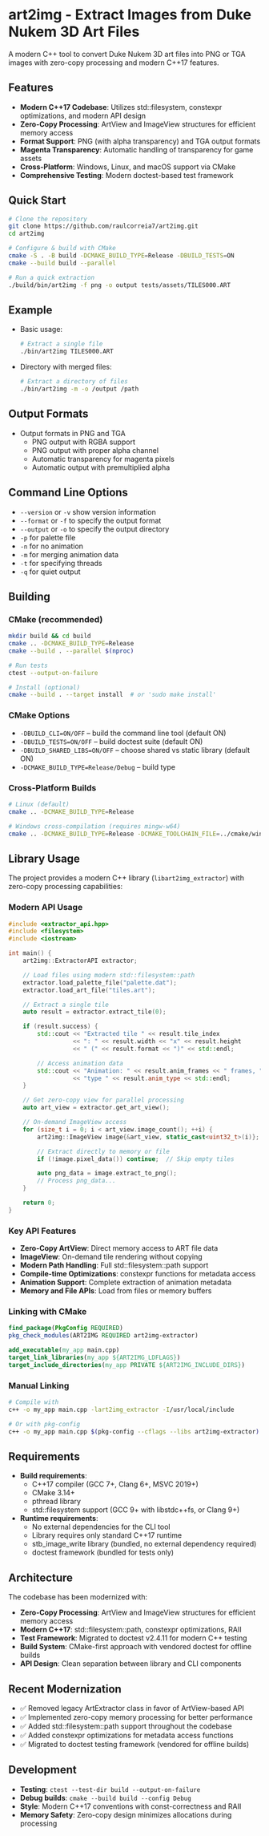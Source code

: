 # art2img - Extract Images from Duke Nukem 3D Art Files

A modern C++ tool to convert Duke Nukem 3D art files into PNG or TGA images with zero-copy processing and modern C++17 features.

## Features
- **Modern C++17 Codebase**: Utilizes std::filesystem, constexpr optimizations, and modern API design
- **Zero-Copy Processing**: ArtView and ImageView structures for efficient memory access
- **Format Support**: PNG (with alpha transparency) and TGA output formats
- **Magenta Transparency**: Automatic handling of transparency for game assets
- **Cross-Platform**: Windows, Linux, and macOS support via CMake
- **Comprehensive Testing**: Modern doctest-based test framework

## Quick Start
```bash
# Clone the repository
git clone https://github.com/raulcorreia7/art2img.git
cd art2img

# Configure & build with CMake
cmake -S . -B build -DCMAKE_BUILD_TYPE=Release -DBUILD_TESTS=ON
cmake --build build --parallel

# Run a quick extraction
./build/bin/art2img -f png -o output tests/assets/TILES000.ART
```

## Example
- Basic usage:
  ```bash
  # Extract a single file
  ./bin/art2img TILES000.ART
  ```

- Directory with merged files:
  ```bash
  # Extract a directory of files
  ./bin/art2img -m -o /output /path
  ```

## Output Formats
- Output formats in PNG and TGA
  - PNG output with RGBA support
  - PNG output with proper alpha channel
  - Automatic transparency for magenta pixels
  - Automatic output with premultiplied alpha

## Command Line Options
- `--version` or `-v`  show version information
- `--format` or `-f` to specify the output format
- `--output` or `-o` to specify the output directory
- `-p` for palette file
- `-n` for no animation
- `-m` for merging animation data
- `-t` for specifying threads
- `-q` for quiet output

## Building

### CMake (recommended)
```bash
mkdir build && cd build
cmake .. -DCMAKE_BUILD_TYPE=Release
cmake --build . --parallel $(nproc)

# Run tests
ctest --output-on-failure

# Install (optional)
cmake --build . --target install  # or 'sudo make install'
```

### CMake Options
- `-DBUILD_CLI=ON/OFF` – build the command line tool (default ON)
- `-DBUILD_TESTS=ON/OFF` – build doctest suite (default ON)
- `-DBUILD_SHARED_LIBS=ON/OFF` – choose shared vs static library (default ON)
- `-DCMAKE_BUILD_TYPE=Release/Debug` – build type

### Cross-Platform Builds
```bash
# Linux (default)
cmake .. -DCMAKE_BUILD_TYPE=Release

# Windows cross-compilation (requires mingw-w64)
cmake .. -DCMAKE_BUILD_TYPE=Release -DCMAKE_TOOLCHAIN_FILE=../cmake/windows-toolchain.cmake
```

## Library Usage

The project provides a modern C++ library (`libart2img_extractor`) with zero-copy processing capabilities:

### Modern API Usage
```cpp
#include <extractor_api.hpp>
#include <filesystem>
#include <iostream>

int main() {
    art2img::ExtractorAPI extractor;

    // Load files using modern std::filesystem::path
    extractor.load_palette_file("palette.dat");
    extractor.load_art_file("tiles.art");

    // Extract a single tile
    auto result = extractor.extract_tile(0);

    if (result.success) {
        std::cout << "Extracted tile " << result.tile_index
                  << ": " << result.width << "x" << result.height
                  << " (" << result.format << ")" << std::endl;

        // Access animation data
        std::cout << "Animation: " << result.anim_frames << " frames, "
                  << "type " << result.anim_type << std::endl;
    }

    // Get zero-copy view for parallel processing
    auto art_view = extractor.get_art_view();

    // On-demand ImageView access
    for (size_t i = 0; i < art_view.image_count(); ++i) {
        art2img::ImageView image{&art_view, static_cast<uint32_t>(i)};

        // Extract directly to memory or file
        if (!image.pixel_data()) continue;  // Skip empty tiles

        auto png_data = image.extract_to_png();
        // Process png_data...
    }

    return 0;
}
```

### Key API Features
- **Zero-Copy ArtView**: Direct memory access to ART file data
- **ImageView**: On-demand tile rendering without copying
- **Modern Path Handling**: Full std::filesystem::path support
- **Compile-time Optimizations**: constexpr functions for metadata access
- **Animation Support**: Complete extraction of animation metadata
- **Memory and File APIs**: Load from files or memory buffers

### Linking with CMake
```cmake
find_package(PkgConfig REQUIRED)
pkg_check_modules(ART2IMG REQUIRED art2img-extractor)

add_executable(my_app main.cpp)
target_link_libraries(my_app ${ART2IMG_LDFLAGS})
target_include_directories(my_app PRIVATE ${ART2IMG_INCLUDE_DIRS})
```

### Manual Linking
```bash
# Compile with
c++ -o my_app main.cpp -lart2img_extractor -I/usr/local/include

# Or with pkg-config
c++ -o my_app main.cpp $(pkg-config --cflags --libs art2img-extractor)
```

## Requirements
- **Build requirements**:
  - C++17 compiler (GCC 7+, Clang 6+, MSVC 2019+)
  - CMake 3.14+
  - pthread library
  - std::filesystem support (GCC 9+ with libstdc++fs, or Clang 9+)
- **Runtime requirements**:
  - No external dependencies for the CLI tool
  - Library requires only standard C++17 runtime
  - stb_image_write library (bundled, no external dependency required)
  - doctest framework (bundled for tests only)

## Architecture
The codebase has been modernized with:
- **Zero-Copy Processing**: ArtView and ImageView structures for efficient memory access
- **Modern C++17**: std::filesystem::path, constexpr optimizations, RAII
- **Test Framework**: Migrated to doctest v2.4.11 for modern C++ testing
- **Build System**: CMake-first approach with vendored doctest for offline builds
- **API Design**: Clean separation between library and CLI components

## Recent Modernization
- ✅ Removed legacy ArtExtractor class in favor of ArtView-based API
- ✅ Implemented zero-copy memory processing for better performance
- ✅ Added std::filesystem::path support throughout the codebase
- ✅ Added constexpr optimizations for metadata access functions
- ✅ Migrated to doctest testing framework (vendored for offline builds)

## Development
- **Testing**: `ctest --test-dir build --output-on-failure`
- **Debug builds**: `cmake --build build --config Debug`
- **Style**: Modern C++17 conventions with const-correctness and RAII
- **Memory Safety**: Zero-copy design minimizes allocations during processing
